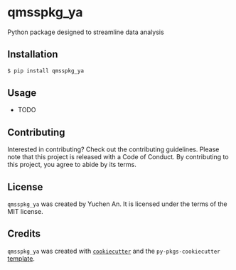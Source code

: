 # qmsspkg_ya

Python package designed to streamline data analysis

## Installation

```bash
$ pip install qmsspkg_ya
```

## Usage

- TODO

## Contributing

Interested in contributing? Check out the contributing guidelines. Please note that this project is released with a Code of Conduct. By contributing to this project, you agree to abide by its terms.

## License

`qmsspkg_ya` was created by Yuchen An. It is licensed under the terms of the MIT license.

## Credits

`qmsspkg_ya` was created with [`cookiecutter`](https://cookiecutter.readthedocs.io/en/latest/) and the `py-pkgs-cookiecutter` [template](https://github.com/py-pkgs/py-pkgs-cookiecutter).
